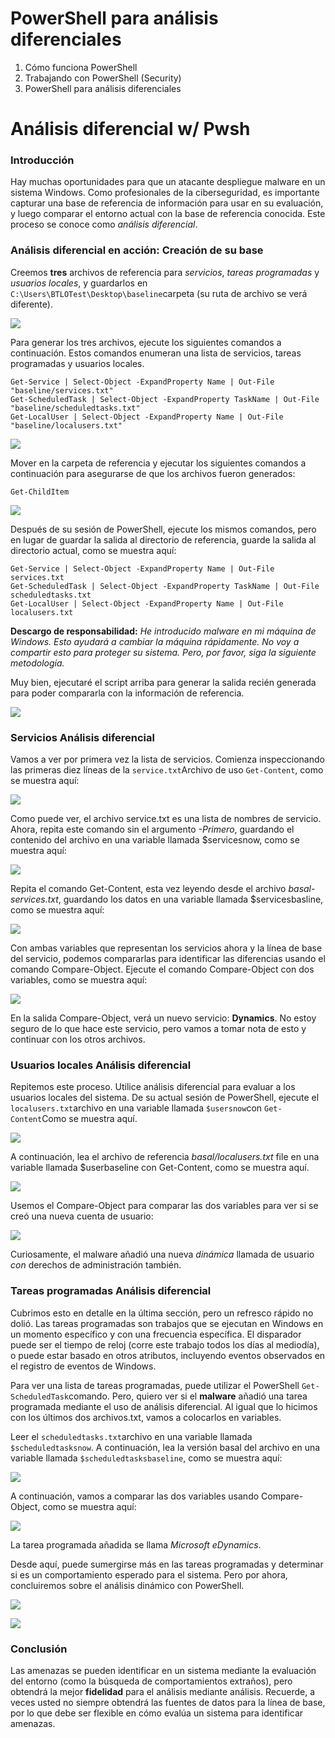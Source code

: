 # PowerShell para análisis diferenciales

1. Cómo funciona PowerShell
2. Trabajando con PowerShell (Security)
3. PowerShell para análisis diferenciales

# Análisis diferencial w/ Pwsh

### **Introducción**

Hay muchas oportunidades para que un atacante despliegue malware en un sistema Windows. Como profesionales de la ciberseguridad, es importante capturar una base de referencia de información para usar en su evaluación, y luego comparar el entorno actual con la base de referencia conocida. Este proceso se conoce como _análisis diferencial_.

### **Análisis diferencial en acción: Creación de su base**

Creemos **tres** archivos de referencia para _servicios_, _tareas programadas_ y _usuarios locales_, y guardarlos en `C:\Users\BTLOTest\Desktop\baseline`carpeta (su ruta de archivo se verá diferente).

![](https://i.imgur.com/RsOkipa.png)

Para generar los tres archivos, ejecute los siguientes comandos a continuación. Estos comandos enumeran una lista de servicios, tareas programadas y usuarios locales.

```plaintext
Get-Service | Select-Object -ExpandProperty Name | Out-File "baseline/services.txt"
Get-ScheduledTask | Select-Object -ExpandProperty TaskName | Out-File "baseline/scheduledtasks.txt"
Get-LocalUser | Select-Object -ExpandProperty Name | Out-File "baseline/localusers.txt"
```

![](https://i.imgur.com/rnbMWXR.png)

Mover en la carpeta de referencia y ejecutar los siguientes comandos a continuación para asegurarse de que los archivos fueron generados:

```plaintext
Get-ChildItem
```

![](https://i.imgur.com/SqsQEmk.png)

Después de su sesión de PowerShell, ejecute los mismos comandos, pero en lugar de guardar la salida al directorio de referencia, guarde la salida al directorio actual, como se muestra aquí:

```plaintext
Get-Service | Select-Object -ExpandProperty Name | Out-File services.txt
Get-ScheduledTask | Select-Object -ExpandProperty TaskName | Out-File scheduledtasks.txt
Get-LocalUser | Select-Object -ExpandProperty Name | Out-File localusers.txt
```

**Descargo de responsabilidad:** _He introducido malware en mi máquina de Windows. Esto ayudará a cambiar la máquina rápidamente. No voy a compartir esto para proteger su sistema. Pero, por favor, siga la siguiente metodología._

Muy bien, ejecutaré el script arriba para generar la salida recién generada para poder compararla con la información de referencia.

![](https://i.imgur.com/cp8qYuE.png)

### **Servicios Análisis diferencial**

Vamos a ver por primera vez la lista de servicios. Comienza inspeccionando las primeras diez líneas de la `service.txt`Archivo de uso `Get-Content`, como se muestra aquí:

![](https://i.imgur.com/rw3yL1B.png)

Como puede ver, el archivo service.txt es una lista de nombres de servicio. Ahora, repita este comando sin el argumento _-Primero_, guardando el contenido del archivo en una variable llamada $servicesnow, como se muestra aquí:

![](https://i.imgur.com/AH2M6mp.png)

Repita el comando Get-Content, esta vez leyendo desde el archivo _basal-services.txt_, guardando los datos en una variable llamada $servicesbasline, como se muestra aquí:

![](https://i.imgur.com/1sinWTV.png)

Con ambas variables que representan los servicios ahora y la línea de base del servicio, podemos compararlas para identificar las diferencias usando el comando Compare-Object. Ejecute el comando Compare-Object con dos variables, como se muestra aquí:

![](https://i.imgur.com/ebC1Nax.png)

En la salida Compare-Object, verá un nuevo servicio: **Dynamics**. No estoy seguro de lo que hace este servicio, pero vamos a tomar nota de esto y continuar con los otros archivos.

### **Usuarios locales Análisis diferencial**

Repitemos este proceso. Utilice análisis diferencial para evaluar a los usuarios locales del sistema. De su actual sesión de PowerShell, ejecute el `localusers.txt`archivo en una variable llamada `$usersnow`con `Get-Content`Como se muestra aquí.

![](https://i.imgur.com/dnyNLLK.png)

A continuación, lea el archivo de referencia _basal/localusers.txt_ file en una variable llamada $userbaseline con Get-Content, como se muestra aquí.

![](https://i.imgur.com/sHdS9Zf.png)

Usemos el Compare-Object para comparar las dos variables para ver si se creó una nueva cuenta de usuario:

![](https://i.imgur.com/tJkUCDn.png)

Curiosamente, el malware añadió una nueva _dinámica_ llamada de usuario _con_ derechos de administración también.

### **Tareas programadas Análisis diferencial**

Cubrimos esto en detalle en la última sección, pero un refresco rápido no dolió. Las tareas programadas son trabajos que se ejecutan en Windows en un momento específico y con una frecuencia específica. El disparador puede ser el tiempo de reloj (corre este trabajo todos los días al mediodía), o puede estar basado en otros atributos, incluyendo eventos observados en el registro de eventos de Windows.

Para ver una lista de tareas programadas, puede utilizar el PowerShell `Get-ScheduledTask`comando. Pero, quiero ver si el **malware** añadió una tarea programada mediante el uso de análisis diferencial. Al igual que lo hicimos con los últimos dos archivos.txt, vamos a colocarlos en variables.

Leer el `scheduledtasks.txt`archivo en una variable llamada `$scheduledtasksnow`. A continuación, lea la versión basal del archivo en una variable llamada `$scheduledtasksbaseline`, como se muestra aquí:

![](https://i.imgur.com/MtFvSDL.png)

A continuación, vamos a comparar las dos variables usando Compare-Object, como se muestra aquí:

![](https://i.imgur.com/wfPxhgD.png)

La tarea programada añadida se llama _Microsoft eDynamics_.

Desde aquí, puede sumergirse más en las tareas programadas y determinar si es un comportamiento esperado para el sistema. Pero por ahora, concluiremos sobre el análisis dinámico con PowerShell.

![](https://i.imgur.com/gf231UL.png)

![](https://i.imgur.com/jCjXIKP.png)

### **Conclusión**

Las amenazas se pueden identificar en un sistema mediante la evaluación del entorno (como la búsqueda de comportamientos extraños), pero obtendrá la mejor **fidelidad** para el análisis mediante análisis. Recuerde, a veces usted no siempre obtendrá las fuentes de datos para la línea de base, por lo que debe ser flexible en cómo evalúa un sistema para identificar amenazas.